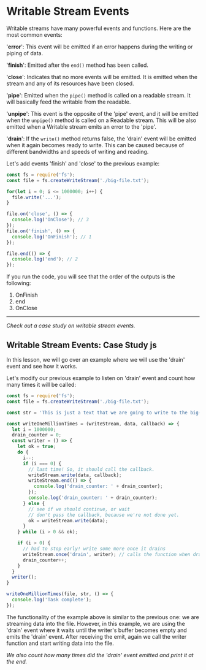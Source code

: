 # Writable Stream Events

Writable streams have many powerful events and functions. Here are the most common events:

'**error**': This event will be emitted if an error happens during the writing or piping of data.

'**finish**': Emitted after the `end()` method has been called.

'**close**': Indicates that no more events will be emitted. It is emitted when the stream and any of its resources have been closed.

'**pipe**': Emitted when the `pipe()` method is called on a readable stream. It will basically feed the writable from the readable.

'**unpipe**': This event is the opposite of the 'pipe' event, and it will be emitted when the `unpipe()` method is called on a Readable stream. This will be also emitted when a Writable stream emits an error to the 'pipe'.

'**drain**': If the `write()` method returns false, the 'drain' event will be emitted when it again becomes ready to write. This can be caused because of different bandwidths and speeds of writing and reading.

Let's add events 'finish' and 'close' to the previous example:

```js
const fs = require('fs');
const file = fs.createWriteStream('./big-file.txt');

for(let i = 0; i <= 1000000; i++) {
  file.write('...');
}

file.on('close', () => {
  console.log('OnClose'); // 3
});
file.on('finish', () => {
  console.log('OnFinish'); // 1
});

file.end(() => {
  console.log('end'); // 2
});
```

If you run the code, you will see that the order of the outputs is the following:
1. OnFinish
2. end
3. OnClose

---
*Check out a case study on writable stream events.*

## Writable Stream Events: Case Study js

In this lesson, we will go over an example where we will use the 'drain' event and see how it works.

Let's modify our previous example to listen on 'drain' event and count how many times it will be called:

```js
const fs = require('fs');
const file = fs.createWriteStream('./big-file.txt');

const str = 'This is just a text that we are going to write to the big-file.txt one million times. So it becomes a big file (around 150MB) for Stream example purposes.\n';

const writeOneMillionTimes = (writeStream, data, callback) => {
  let i = 1000000;
  drain_counter = 0;
  const writer = () => {
    let ok = true;
    do {
      i--;
      if (i === 0) {
        // last time! So, it should call the callback.
        writeStream.write(data, callback);
        writeStream.end(() => {
          console.log('drain_counter: ' + drain_counter);
        });
        console.log('drain_counter: ' + drain_counter);
      } else {
        // see if we should continue, or wait
        // don't pass the callback, because we're not done yet.
        ok = writeStream.write(data);
      }
    } while (i > 0 && ok);

    if (i > 0) {
      // had to stop early! write some more once it drains
      writeStream.once('drain', writer); // calls the function when drain got emitted
      drain_counter++;
    }
  }
  writer();
}

writeOneMillionTimes(file, str, () => {
  console.log('Task complete');
});
```

The functionality of the example above is similar to the previous one: we are streaming data into the file. However, in this example, we are using the 'drain' event where it waits until the writer's buffer becomes empty and emits the 'drain' event. After receiving the emit, again we call the writer function and start writing data into the file.

*We also count how many times did the 'drain' event emitted and print it at the end.*
